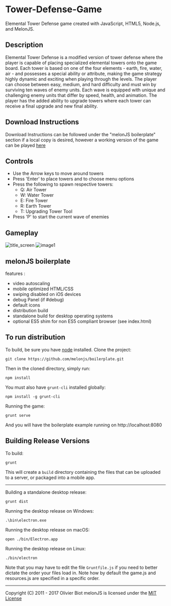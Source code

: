 # Tower-Defense-Game
Elemental Tower Defense game created with JavaScript, HTML5, Node.js, and MelonJS.

## Description
Elemental Tower Defense is a modified version of tower defense where the player is capable of placing specialized elemental towers onto the game board. Each tower is based on one of the four elements - earth, fire, water, air - and possesses a special ability or attribute, making the game strategy highly dynamic and exciting when playing through the levels. The player can choose between easy, medium, and hard difficulty and must win by surviving ten waves of enemy units. Each wave is equipped with unique and challenging enemy units that differ by speed, health, and animation. The player has the added ability to upgrade towers where each tower can receive a final upgrade and new final ability.

## Download Instructions
Download Instructions can be followed under the "melonJS boilerplate" section if a local copy is desired, however a working version of the game can be played [here](https://frandyjayr.github.io/Tower-Defense-Game/)

## Controls
- Use the Arrow keys to move around towers
- Press 'Enter' to place towers and to choose menu options
- Press the following to spawn respective towers:
	- Q: Air Tower
	- W: Water Tower
	- E: Fire Tower
	- R: Earth Tower
	- T: Upgrading Tower Tool
- Press 'P' to start the current wave of enemies

## Gameplay 
![title_screen](https://user-images.githubusercontent.com/23549050/52458684-b60b1d00-2b15-11e9-937a-f411088e18e0.png)
![image1](https://user-images.githubusercontent.com/23549050/52458692-bf948500-2b15-11e9-818c-818b807520da.JPG)


melonJS boilerplate
-------------------------------------------------------------------------------

features :
- video autoscaling
- mobile optimized HTML/CSS
- swiping disabled on iOS devices
- debug Panel (if #debug)
- default icons
- distribution build
- standalone build for desktop operating systems
- optional ES5 shim for non ES5 compliant browser (see index.html)

## To run distribution

To build, be sure you have [node](http://nodejs.org) installed. Clone the project:

    git clone https://github.com/melonjs/boilerplate.git

Then in the cloned directory, simply run:

    npm install

You must also have `grunt-cli` installed globally:

    npm install -g grunt-cli

Running the game:

	grunt serve

And you will have the boilerplate example running on http://localhost:8080

## Building Release Versions

To build:

    grunt

This will create a `build` directory containing the files that can be uploaded to a server, or packaged into a mobile app.

----

Building a standalone desktop release:

    grunt dist

Running the desktop release on Windows:

    .\bin\electron.exe

Running the desktop release on macOS:

    open ./bin/Electron.app

Running the desktop release on Linux:

    ./bin/electron

Note that you may have to edit the file `Gruntfile.js` if you need to better dictate the order your files load in. Note how by default the game.js and resources.js are specified in a specific order.

-------------------------------------------------------------------------------
Copyright (C) 2011 - 2017 Olivier Biot
melonJS is licensed under the [MIT License](http://www.opensource.org/licenses/mit-license.php)
